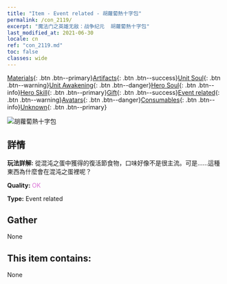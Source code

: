 ```yaml
---
title: "Item - Event related - 胡蘿蔔熱十字包"
permalink: /con_2119/
excerpt: "魔法门之英雄无敌：战争纪元  胡蘿蔔熱十字包"
last_modified_at: 2021-06-30
locale: cn
ref: "con_2119.md"
toc: false
classes: wide
---
```

 [Materials](/ItemsCN/){: .btn .btn--primary}[Artifacts](/ItemsCN/Artifacts/){: .btn .btn--success}[Unit Soul](/ItemsCN/UnitSoul/){: .btn .btn--warning}[Unit Awakening](/ItemsCN/UnitAwakening/){: .btn .btn--danger}[Hero Soul](/ItemsCN/HeroSoul/){: .btn .btn--info}[Hero Skill](/ItemsCN/HeroSkill/){: .btn .btn--primary}[Gift](/ItemsCN/Gift/){: .btn .btn--success}[Event related](/ItemsCN/Events/){: .btn .btn--warning}[Avatars](/ItemsCN/Avatars/){: .btn .btn--danger}[Consumables](/ItemsCN/Consumables/){: .btn .btn--info}[Unknown](/ItemsCN/Unknown/){: .btn .btn--primary}

 ![胡蘿蔔熱十字包](/images/t/i_690020.png)

## 詳情
 **玩法詳解:** 從混沌之蛋中獲得的復活節食物，口味好像不是很主流。可是……這種東西為什麼會在混沌之蛋裡呢？

 **Quality:** <span style="color: #DA70D6">OK</span>

 **Type:** Event related

## Gather

  None

## This item contains:

  None

